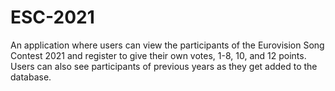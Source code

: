 # ESC-2021

An application where users can view the participants of the Eurovision Song Contest 2021 and register to give their own votes, 1-8, 10, and 12 points. Users can also see participants of previous years as they get added to the database.
